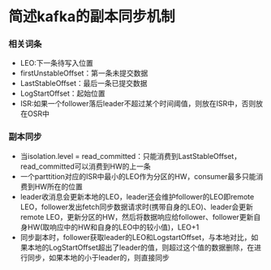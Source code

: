 # 简述kafka的副本同步机制

### 相关词条

- LEO:下一条待写入位置
- firstUnstableOffset：第一条未提交数据
- LastStableOffset：最后一条已提交数据
- LogStartOffset：起始位置
- ISR:如果一个follower落后leader不超过某个时间阈值，则放在ISR中，否则放在OSR中

### 副本同步
- 当isolation.level = read_committed：只能消费到LastStableOffset，read_committed可以消费到HW的上一条
- 一个parttition对应的ISR中最小的LEO作为分区的HW，consumer最多只能消费到HW所在的位置
- leader收消息会更新本地的LEO，leader还会维护follower的LEO即remote LEO，follower发出fetch同步数据请求时(携带自身的LEO)、leader会更新remote LEO，更新分区的HW，然后将数据响应给follower、follower更新自身HW(取响应中的HW和自身的LEO中的较小值)，LEO+1
- 同步副本时，follower获取leader的LEO和LogstartOffset，与本地对比，如果本地的LogStartOffset超出了leader的值，则超过这个值的数据删除，在进行同步，如果本地的小于leader的，则直接同步